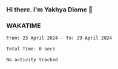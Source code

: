 ### Hi there. I'm Yakhya Diome 👋

### WAKATIME
<!--START_SECTION:waka-->

```txt
From: 23 April 2024 - To: 29 April 2024

Total Time: 0 secs

No activity tracked
```

<!--END_SECTION:waka-->
